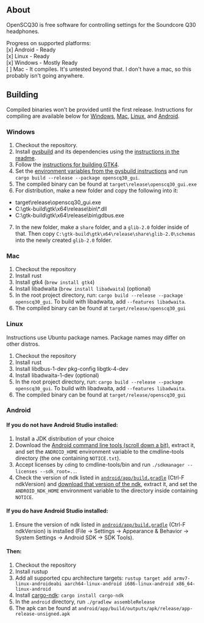 ## About

OpenSCQ30 is free software for controlling settings for the Soundcore Q30 headphones.

Progress on supported platforms:  
[x] Android - Ready  
[x] Linux - Ready  
[x] Windows - Mostly Ready  
[ ] Mac - It compiles. It's untested beyond that. I don't have a mac, so this probably isn't going anywhere.

## Building

Compiled binaries won't be provided until the first release. Instructions for compiling are available below for [Windows](#windows), [Mac](#mac), [Linux](#linux), and [Android](#android).

### Windows

1. Checkout the repository.
2. Install [gvsbuild](https://github.com/wingtk/gvsbuild) and its dependencies using the [instructions in the readme](https://github.com/wingtk/gvsbuild#development-environment).
3. Follow the [instructions for building GTK4](https://github.com/wingtk/gvsbuild#build-gtk).
4. Set the [environment variables from the gvsbuild instructions](https://github.com/wingtk/gvsbuild#add-gtk-to-your-environmental-variables) and run `cargo build --release --package openscq30_gui`.
5. The compiled binary can be found at `target\release\openscq30_gui.exe`
6. For distribution, make a new folder and copy the following into it:

-   target\release\openscq30_gui.exe
-   C:\gtk-build\gtk\x64\release\bin\\\*.dll
-   C:\gtk-build\gtk\x64\release\bin\gdbus.exe

7. In the new folder, make a `share` folder, and a `glib-2.0` folder inside of that. Then copy `C:\gtk-build\gtk\x64\release\share\glib-2.0\schemas` into the newly created `glib-2.0` folder.

### Mac

1. Checkout the repository
2. Install rust
3. Install gtk4 (`brew install gtk4`)
4. Install libadwaita (`brew install libadwaita`) (optional)
5. In the root project directory, run: `cargo build --release --package openscq30_gui`. To build with libadwaita, add `--features libadwaita`.
6. The compiled binary can be found at `target/release/openscq30_gui`

### Linux

Instructions use Ubuntu package names. Package names may differ on other distros.

1. Checkout the repository
2. Install rust
3. Install libdbus-1-dev pkg-config libgtk-4-dev
4. Install libadwaita-1-dev (optional)
5. In the root project directory, run: `cargo build --release --package openscq30_gui`. To build with libadwaita, add `--features libadwaita`.
6. The compiled binary can be found at `target/release/openscq30_gui`

### Android

#### If you do not have Android Studio installed:

1. Install a JDK distribution of your choice
2. Download the [Android command line tools (scroll down a bit)](https://developer.android.com/studio), extract it, and set the `ANDROID_HOME` environment variable to the cmdline-tools directory (the one containing `NOTICE.txt`).
3. Accept licenses by `cd`ing to cmdline-tools/bin and run `./sdkmanager --licenses --sdk_root=..`.
4. Check the version of ndk listed in [`android/app/build.gradle`](https://github.com/Oppzippy/OpenSCQ30/blob/master/android/app/build.gradle) (Ctrl-F ndkVersion) and [download that version of the ndk](https://developer.android.com/ndk/downloads), extract it, and set the `ANDROID_NDK_HOME` environment variable to the directory inside containing `NOTICE`.

#### If you do have Android Studio installed:

1. Ensure the version of ndk listed in [`android/app/build.gradle`](https://github.com/Oppzippy/OpenSCQ30/blob/master/android/app/build.gradle) (Ctrl-F ndkVersion) is installed (File -> Settings -> Appearance & Behavior -> System Settings -> Android SDK -> SDK Tools).

#### Then:

1. Checkout the repository
2. Install rustup
3. Add all supported cpu architecture targets: `rustup target add armv7-linux-androideabi aarch64-linux-android i686-linux-android x86_64-linux-android`
4. Install [cargo-ndk](https://github.com/bbqsrc/cargo-ndk): `cargo install cargo-ndk`
5. In the `android` directory, run `./gradlew assembleRelease`
6. The apk can be found at `android/app/build/outputs/apk/release/app-release-unsigned.apk`
